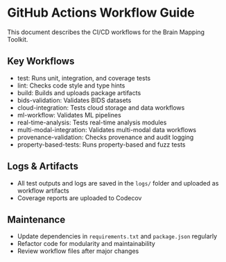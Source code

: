 # GitHub Actions Workflow Guide

This document describes the CI/CD workflows for the Brain Mapping Toolkit.

## Key Workflows
- test: Runs unit, integration, and coverage tests
- lint: Checks code style and type hints
- build: Builds and uploads package artifacts
- bids-validation: Validates BIDS datasets
- cloud-integration: Tests cloud storage and data workflows
- ml-workflow: Validates ML pipelines
- real-time-analysis: Tests real-time analysis modules
- multi-modal-integration: Validates multi-modal data workflows
- provenance-validation: Checks provenance and audit logging
- property-based-tests: Runs property-based and fuzz tests

## Logs & Artifacts
- All test outputs and logs are saved in the `logs/` folder and uploaded as workflow artifacts
- Coverage reports are uploaded to Codecov

## Maintenance
- Update dependencies in `requirements.txt` and `package.json` regularly
- Refactor code for modularity and maintainability
- Review workflow files after major changes
